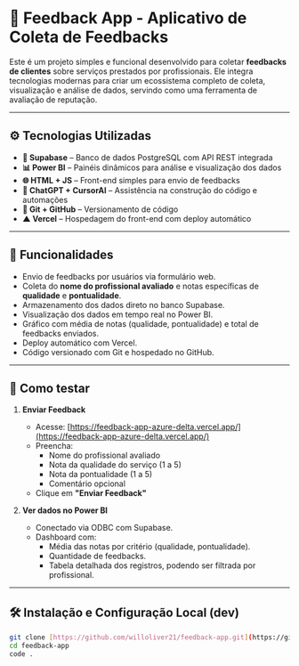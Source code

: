 # 📝 Feedback App - Aplicativo de Coleta de Feedbacks

Este é um projeto simples e funcional desenvolvido para coletar **feedbacks de clientes** sobre serviços prestados por profissionais. Ele integra tecnologias modernas para criar um ecossistema completo de coleta, visualização e análise de dados, servindo como uma ferramenta de avaliação de reputação.

---

## ⚙️ Tecnologias Utilizadas

- **💾 Supabase** – Banco de dados PostgreSQL com API REST integrada
- **📊 Power BI** – Painéis dinâmicos para análise e visualização dos dados
- **🌐 HTML + JS** – Front-end simples para envio de feedbacks
- **🧠 ChatGPT + CursorAI** – Assistência na construção do código e automações
- **🐙 Git + GitHub** – Versionamento de código
- **▲ Vercel** – Hospedagem do front-end com deploy automático

---

## 📌 Funcionalidades

- Envio de feedbacks por usuários via formulário web.
- Coleta do **nome do profissional avaliado** e notas específicas de **qualidade** e **pontualidade**.
- Armazenamento dos dados direto no banco Supabase.
- Visualização dos dados em tempo real no Power BI.
- Gráfico com média de notas (qualidade, pontualidade) e total de feedbacks enviados.
- Deploy automático com Vercel.
- Código versionado com Git e hospedado no GitHub.

---

## 🧪 Como testar

1.  **Enviar Feedback**
    - Acesse: [https://feedback-app-azure-delta.vercel.app/](https://feedback-app-azure-delta.vercel.app/)
    - Preencha:
        - Nome do profissional avaliado
        - Nota da qualidade do serviço (1 a 5)
        - Nota da pontualidade (1 a 5)
        - Comentário opcional
    - Clique em **"Enviar Feedback"**

2.  **Ver dados no Power BI**
    - Conectado via ODBC com Supabase.
    - Dashboard com:
        - Média das notas por critério (qualidade, pontualidade).
        - Quantidade de feedbacks.
        - Tabela detalhada dos registros, podendo ser filtrada por profissional.

---

## 🛠️ Instalação e Configuração Local (dev)

```bash
git clone [https://github.com/willoliver21/feedback-app.git](https://github.com/willoliver21/feedback-app.git)
cd feedback-app
code .
